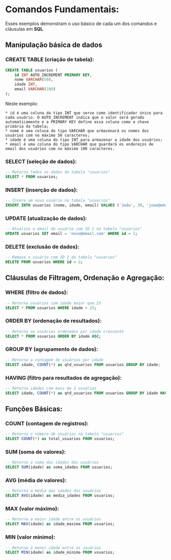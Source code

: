 # Comandos Fundamentais:

Esses exemplos demonstram o uso básico de cada um dos comandos e cláusulas em **SQL**.

## Manipulação básica de dados

### CREATE TABLE (criação de tabela):

```SQL
CREATE TABLE usuarios (
    id INT AUTO_INCREMENT PRIMARY KEY,
    nome VARCHAR(50),
    idade INT,
    email VARCHAR(100)
);
```

Neste exemplo:

    * id é uma coluna do tipo INT que serve como identificador único para cada usuário. O AUTO_INCREMENT indica que o valor será gerado automaticamente e a PRIMARY KEY define essa coluna como a chave primária da tabela;
    * nome é uma coluna do tipo VARCHAR que armazenará os nomes dos usuários com no máximo 50 caracteres;
    * idade é uma coluna do tipo INT para armazenar a idade dos usuários;
    * email é uma coluna do tipo VARCHAR que guardará os endereços de email dos usuários com no máximo 100 caracteres.

### SELECT (seleção de dados):

```SQL
-- Retorna todos os dados da tabela "usuarios"
SELECT * FROM usuarios;
```

### INSERT (inserção de dados):

```SQL
-- Insere um novo usuário na tabela "usuarios"
INSERT INTO usuarios (nome, idade, email) VALUES ('João', 30, 'joao@email.com');
```

### UPDATE (atualização de dados):

```SQL
-- Atualiza o email do usuário com ID 1 na tabela "usuarios"
UPDATE usuarios SET email = 'novo@email.com' WHERE id = 1;
```

### DELETE (exclusão de dados):

```SQL
-- Remove o usuário com ID 2 da tabela "usuarios"
DELETE FROM usuarios WHERE id = 2;
```

## Cláusulas de Filtragem, Ordenação e Agregação:

### WHERE (filtro de dados):

```SQL
-- Retorna usuários com idade maior que 25
SELECT * FROM usuarios WHERE idade > 25;
```

### ORDER BY (ordenação de resultados):

```SQL
-- Retorna os usuários ordenados por idade crescente
SELECT * FROM usuarios ORDER BY idade ASC;
```

### GROUP BY (agrupamento de dados):

```SQL
-- Retorna a contagem de usuários por idade
SELECT idade, COUNT(*) as qtd_usuarios FROM usuarios GROUP BY idade;
```

### HAVING (filtro para resultados de agregação):

```SQL
-- Retorna idades com mais de 2 usuários
SELECT idade, COUNT(*) as qtd_usuarios FROM usuarios GROUP BY idade HAVING COUNT(*) > 2;
```

## Funções Básicas:

### COUNT (contagem de registros):

```SQL
-- Retorna o número de usuários na tabela "usuarios"
SELECT COUNT(*) as total_usuarios FROM usuarios;
```

### SUM (soma de valores):

```SQL
-- Retorna a soma das idades dos usuários
SELECT SUM(idade) as soma_idades FROM usuarios;
```

### AVG (média de valores):

```SQL
-- Retorna a média das idades dos usuários
SELECT AVG(idade) as media_idades FROM usuarios;
```

### MAX (valor máximo):

```SQL
-- Retorna a maior idade entre os usuários
SELECT MAX(idade) as idade_maxima FROM usuarios;
```

### MIN (valor mínimo):

```SQL
-- Retorna a menor idade entre os usuários
SELECT MIN(idade) as idade_minima FROM usuarios;
```
